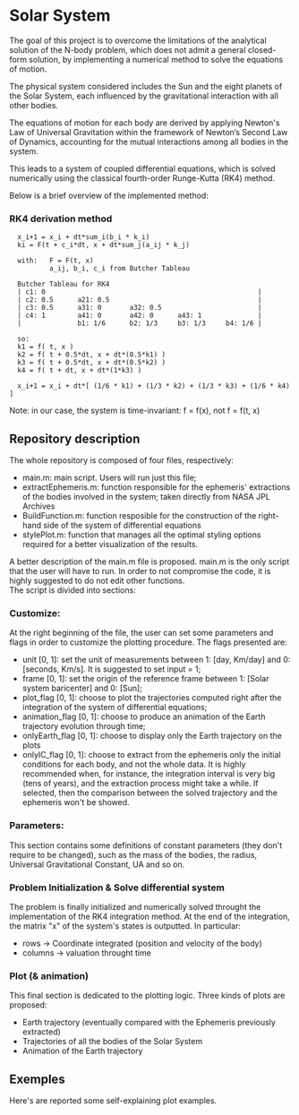 # Solar System
The goal of this project is to overcome the limitations of the analytical solution of the N-body problem, which does not admit a general closed-form solution, by implementing a numerical method to solve the equations of motion.

The physical system considered includes the Sun and the eight planets of the Solar System, each influenced by the gravitational interaction with all other bodies.

The equations of motion for each body are derived by applying Newton's Law of Universal Gravitation within the framework of Newton’s Second Law of Dynamics, accounting for the mutual interactions among all bodies in the system.

This leads to a system of coupled differential equations, which is solved numerically using the classical fourth-order Runge-Kutta (RK4) method.

Below is a brief overview of the implemented method:

### RK4 derivation method

      x_i+1 = x_i + dt*sum_i(b_i * k_i)
      ki = F(t + c_i*dt, x + dt*sum_j(a_ij * k_j)

      with:   F = F(t, x)
              a_ij, b_i, c_i from Butcher Tableau

      Butcher Tableau for RK4
      | c1: 0                                                     |
      | c2: 0.5      a21: 0.5                                     |
      | c3: 0.5      a31: 0       a32: 0.5                        |
      | c4: 1        a41: 0       a42: 0      a43: 1              |
      |              b1: 1/6      b2: 1/3     b3: 1/3     b4: 1/6 |

      so:      
      k1 = f( t, x )
      k2 = f( t + 0.5*dt, x + dt*(0.5*k1) )
      k3 = f( t + 0.5*dt, x + dt*(0.5*k2) )
      k4 = f( t + dt, x + dt*(1*k3) )

      x_i+1 = x_i + dt*[ (1/6 * k1) + (1/3 * k2) + (1/3 * k3) + (1/6 * k4) ] 
      
  Note: in our case, the system is time-invariant:
      f = f(x), not f = f(t, x)


## Repository description
The whole repository is composed of four files, respectively:
- main.m: main script. Users will run just this file;
- extractEphemeris.m: function responsible for the ephemeris' extractions of the bodies involved in the system; taken directly from NASA JPL Archives
- BuildFunction.m: function resposible for the construction of the right-hand side of the system of differential equations
- stylePlot.m: function that manages all the optimal styling options required for a better visualization of the results.

A better description of the main.m file is proposed.
main.m is the only script that the user will have to run. In order to not compromise the code, it is highly suggested to do not edit other functions.  
The script is divided into sections:
### Customize:
At the right beginning of the file, the user can set some parameters and flags in order to customize the plotting procedure.
The flags presented are:
- unit [0, 1]: set the unit of measurements between 1: [day, Km/day] and 0: [seconds, Km/s]. It is suggested to set input = 1;
- frame [0, 1]: set the origin of the reference frame between 1: [Solar system baricenter] and 0: [Sun];
- plot_flag [0, 1]: choose to plot the trajectories computed right after the integration of the system of differential equations;
- animation_flag [0, 1]: choose to produce an animation of the Earth trajectory evolution through time;
- onlyEarth_flag [0, 1]: choose to display only the Earth trajectory on the plots
- onlyIC_flag [0, 1]: choose to extract from the ephemeris only the initial conditions for each body, and not the whole data. It is highly recommended when, for instance,
the integration interval is very big (tens of years), and the extraction process might take a while. If selected, then the comparison between the solved trajectory and the ephemeris won't be showed.

### Parameters:
This section contains some definitions of constant parameters (they don't require to be changed), such as the mass of the bodies, the radius, Universal Gravitational Constant, UA and so on.

### Problem Initialization & Solve differential system
The problem is finally initialized and numerically solved throught the implementation of the RK4 integration method.
At the end of the integration, the matrix "x" of the system's states is outputted. In particular:
- rows -> Coordinate integrated (position and velocity of the body)
- columns -> valuation throught time

### Plot (& animation)
This final section is dedicated to the plotting logic.
Three kinds of plots are proposed:
- Earth trajectory (eventually compared with the Ephemeris previously extracted)
- Trajectories of all the bodies of the Solar System
- Animation of the Earth trajectory

## Exemples
Here's are reported some self-explaining plot examples.

          



